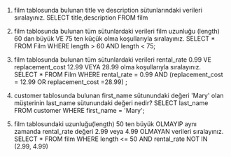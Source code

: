 1) film tablosunda bulunan title ve description sütunlarındaki verileri sıralayınız.
SELECT title,description FROM film

2) film tablosunda bulunan tüm sütunlardaki verileri film uzunluğu (length) 60 dan büyük VE 75 ten küçük olma koşullarıyla sıralayınız.
SELECT * 
FROM Film 
WHERE  length > 60 AND length < 75;


3) film tablosunda bulunan tüm sütunlardaki verileri rental_rate 0.99 VE replacement_cost 12.99 VEYA 28.99 olma koşullarıyla sıralayınız. 
SELECT * 
FROM Film 
WHERE  rental_rate = 0.99
AND (replacement_cost = 12.99 OR replacement_cost =28.99) ;


4) customer tablosunda bulunan first_name sütunundaki değeri 'Mary' olan müşterinin last_name sütunundaki değeri nedir?
SELECT last_name 
FROM customer
WHERE first_name = 'Mary';

5) film tablosundaki uzunluğu(length) 50 ten büyük OLMAYIP aynı zamanda rental_rate değeri 2.99 veya 4.99 OLMAYAN verileri sıralayınız.
SELECT *
FROM film
WHERE length <= 50 
AND rental_rate NOT IN (2.99, 4.99)